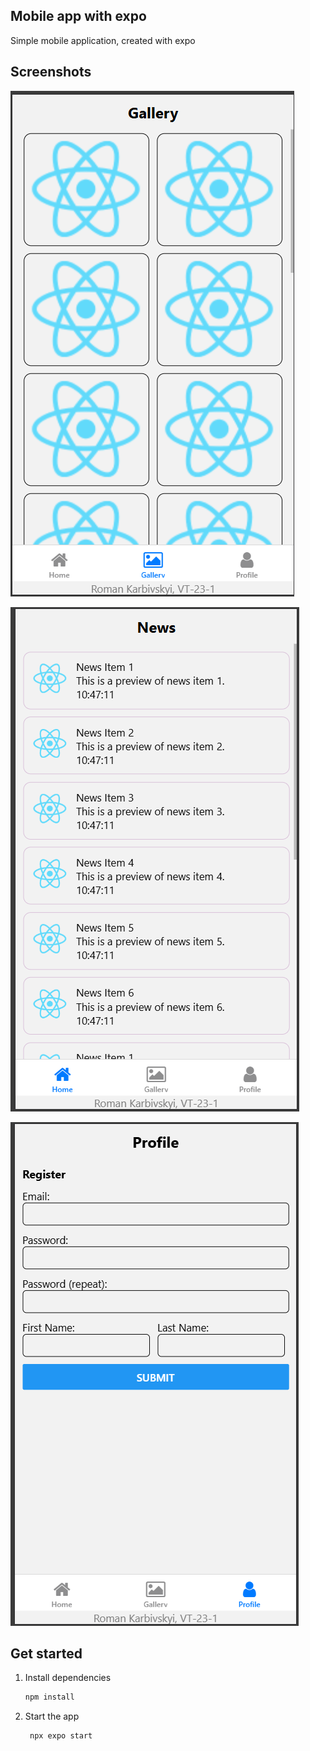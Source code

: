 ## Mobile app with expo

Simple mobile application, created with expo

## Screenshots

![alt text](screenshots/gallery-page.png)

![alt text](screenshots/news-page.png)

![alt text](screenshots/profile-page.png)

## Get started

1. Install dependencies

   ```bash
   npm install
   ```

2. Start the app

   ```bash
    npx expo start
   ```
